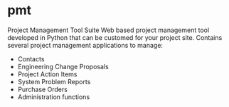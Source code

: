 # pmt
Project Management Tool Suite
Web based project management tool developed in Python that can be customed for your project site.
Contains several project management applications to manage:
- Contacts
- Engineering Change Proposals
- Project Action Items
- System Problem Reports
- Purchase Orders
- Administration functions
